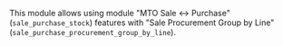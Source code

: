 This module allows using module "MTO Sale \<-\> Purchase"
(`sale_purchase_stock`) features with "Sale Procurement Group by Line"
(`sale_purchase_procurement_group_by_line`).

